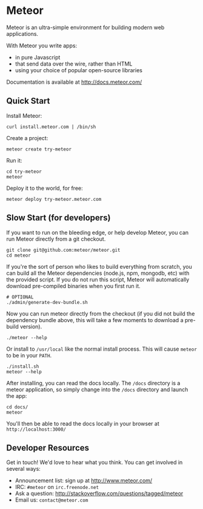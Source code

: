 # Meteor

Meteor is an ultra-simple environment for building modern web
applications.

With Meteor you write apps:

* in pure Javascript
* that send data over the wire, rather than HTML
* using your choice of popular open-source libraries

Documentation is available at http://docs.meteor.com/

## Quick Start

Install Meteor:

    curl install.meteor.com | /bin/sh

Create a project:

    meteor create try-meteor

Run it:

    cd try-meteor
    meteor

Deploy it to the world, for free:

    meteor deploy try-meteor.meteor.com

## Slow Start (for developers)

If you want to run on the bleeding edge, or help develop Meteor, you
can run Meteor directly from a git checkout.

    git clone git@github.com:meteor/meteor.git
    cd meteor

If you're the sort of person who likes to build everything from scratch,
you can build all the Meteor dependencies (node.js, npm, mongodb, etc)
with the provided script. If you do not run this script, Meteor will
automatically download pre-compiled binaries when you first run it.

    # OPTIONAL
    ./admin/generate-dev-bundle.sh

Now you can run meteor directly from the checkout (if you did not
build the dependency bundle above, this will take a few moments to
download a pre-build version).

    ./meteor --help

Or install to ```/usr/local``` like the normal install process. This
will cause ```meteor``` to be in your ```PATH```.

    ./install.sh
    meteor --help
    
After installing, you can read the docs locally. The ```/docs``` directory is a meteor application, so simply change into the ```/docs``` directory and launch the app:
	
	cd docs/
	meteor

You'll then be able to read the docs locally in your browser at ```http://localhost:3000/```

## Developer Resources

Get in touch! We'd love to hear what you think. You can get involved
in several ways:

* Announcement list: sign up at http://www.meteor.com/
* IRC: ```#meteor``` on ```irc.freenode.net```
* Ask a question: http://stackoverflow.com/questions/tagged/meteor
* Email us: ```contact@meteor.com```

